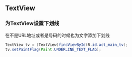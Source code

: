 ## TextView
### 为TextView设置下划线
 在不是URL地址或者是号码的时候也为文字添加下划线
```java
TextView tv = (TextView)findViewById(R.id.act_main_tv);
tv.setPaintFlag(Paint.UNDERLINE_TEXT_FLAG);
```